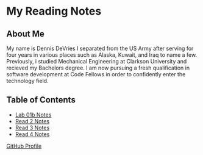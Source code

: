 # My Reading Notes

## About Me

My name is Dennis DeVries
  I separated from the US Army after serving for four years in various places such as Alaska, Kuwait, and Iraq to name a few. Previously, i studied Mechanical Engineering at Clarkson University and recieved my Bachelors degree. I am now pursuing a fresh qualification in software development at Code Fellows in order to confidently enter the technology field.  

## Table of Contents

- [Lab 01b Notes](lab1b.md)
- [Read 2 Notes](read2.md)
- [Read 3 Notes](read3.md)
- [Read 4 Notes](read4.md)


[GitHub Profile](https://github.com/DennisDeV7)
